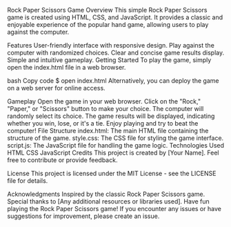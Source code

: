 Rock Paper Scissors Game
Overview
This simple Rock Paper Scissors game is created using HTML, CSS, and JavaScript. It provides a classic and enjoyable experience of the popular hand game, allowing users to play against the computer.

Features
User-friendly interface with responsive design.
Play against the computer with randomized choices.
Clear and concise game results display.
Simple and intuitive gameplay.
Getting Started
To play the game, simply open the index.html file in a web browser.

bash
Copy code
$ open index.html
Alternatively, you can deploy the game on a web server for online access.

Gameplay
Open the game in your web browser.
Click on the "Rock," "Paper," or "Scissors" button to make your choice.
The computer will randomly select its choice.
The game results will be displayed, indicating whether you win, lose, or it's a tie.
Enjoy playing and try to beat the computer!
File Structure
index.html: The main HTML file containing the structure of the game.
style.css: The CSS file for styling the game interface.
script.js: The JavaScript file for handling the game logic.
Technologies Used
HTML
CSS
JavaScript
Credits
This project is created by [Your Name]. Feel free to contribute or provide feedback.

License
This project is licensed under the MIT License - see the LICENSE file for details.

Acknowledgments
Inspired by the classic Rock Paper Scissors game.
Special thanks to [Any additional resources or libraries used].
Have fun playing the Rock Paper Scissors game! If you encounter any issues or have suggestions for improvement, please create an issue.